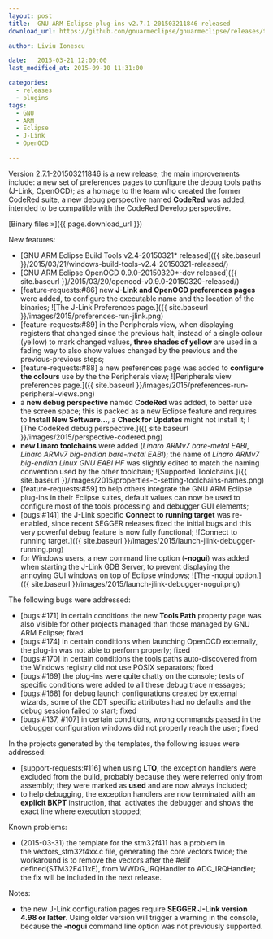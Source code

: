 ```yaml
---
layout: post
title:  GNU ARM Eclipse plug-ins v2.7.1-201503211846 released
download_url: https://github.com/gnuarmeclipse/gnuarmeclipse/releases/tag/v2.7.1-201503211846

author: Liviu Ionescu

date:   2015-03-21 12:00:00
last_modified_at: 2015-09-10 11:31:00

categories:
  - releases
  - plugins
tags:
  - GNU 
  - ARM
  - Eclipse
  - J-Link
  - OpenOCD

---
```


Version 2.7.1-201503211846 is a new release; the main improvements include: a new set of preferences pages to configure the debug tools paths (J-Link, OpenOCD); as a homage to the team who created the former CodeRed suite, a new debug perspective named **CodeRed** was added, intended to be compatible with the CodeRed Develop perspective.

[Binary files »]({{ page.download_url }})

New features:

* [GNU ARM Eclipse Build Tools v2.4-20150321* released]({{ site.baseurl }}/2015/03/21/windows-build-tools-v2.4-20150321-released/)
* [GNU ARM Eclipse OpenOCD 0.9.0-20150320*-dev released]({{ site.baseurl }}/2015/03/20/openocd-v0.9.0-20150320-released/)
* [feature-requests:#86] new **J-Link and OpenOCD preferences pages** were added, to configure the executable name and the location of the binaries; 
  ![The J-Link Preferences page.]({{ site.baseurl }}/images/2015/preferences-run-jlink.png)
* [feature-requests:#89] in the Peripherals view, when displaying registers that changed since the previous halt, instead of a single colour (yellow) to mark changed values, **three shades of yellow** are used in a fading way to also show values changed by the previous and the previous-previous steps;
* [feature-requests:#88] a new preferences page was added to **configure the colours** use by the the Peripherals view; 
  ![Peripherals view preferences page.]({{ site.baseurl }}/images/2015/preferences-run-peripheral-views.png)
* a **new debug perspective** named **CodeRed** was added, to better use the screen space; this is packed as a new Eclipse feature and requires to **Install New Software&#8230;**, a **Check for Updates** might not install it; 
  ![The CodeRed debug perspective.]({{ site.baseurl }}/images/2015/perspective-codered.png)
* **new Linaro toolchains** were added (*Linaro ARMv7 bare-metal EABI*, *Linaro ARMv7 big-endian bare-metal EABI*); the name of *Linaro ARMv7 big-endian Linux GNU EABI HF* was slightly edited to match the naming convention used by the other toolchain; 
  ![Supported Toolchains.]({{ site.baseurl }}/images/2015/properties-c-setting-toolchains-names.png)
* [feature-requests:#59] to help others integrate the GNU ARM Eclipse plug-ins in their Eclipse suites, default values can now be used to configure most of the tools processing and debugger GUI elements;
* [bugs:#141] the J-Link specific **Connect to running target** was re-enabled, since recent SEGGER releases fixed the initial bugs and this very powerful debug feature is now fully functional; 
  ![Connect to running target.]({{ site.baseurl }}/images/2015/launch-jlink-debugger-running.png)
* for Windows users, a new command line option (**-nogui**) was added when starting the J-Link GDB Server, to prevent displaying the annoying GUI windows on top of Eclipse windows; 
  ![The -nogui option.]({{ site.baseurl }}/images/2015/launch-jlink-debugger-nogui.png)

The following bugs were addressed:
                        
* [bugs:#171] in certain conditions the new **Tools Path** property page was also visible for other projects managed than those managed by GNU ARM Eclipse; fixed
* [bugs:#174] in certain conditions when launching OpenOCD externally, the plug-in was not able to perform properly; fixed
* [bugs:#170] in certain conditions the tools paths auto-discovered from the Windows registry did not use POSIX separators; fixed
* [bugs:#169] the plug-ins were quite chatty on the console; tests of specific conditions were added to all these debug trace messages;
* [bugs:#168] for debug launch configurations created by external wizards, some of the CDT specific attributes had no defaults and the debug session failed to start; fixed
* [bugs:#137, #107] in certain conditions, wrong commands passed in the debugger configuration windows did not properly reach the user; fixed
                        
In the projects generated by the templates, the following issues were addressed:
                        
* [support-requests:#116] when using **LTO**, the exception handlers were excluded from the build, probably because they were referred only from assembly; they were marked as **used** and are now always included;
* to help debugging, the exception handlers are now terminated with an **explicit BKPT** instruction, that  activates the debugger and shows the exact line where execution stopped;
                        
Known problems:
                        
* (2015-03-31) the template for the stm32f411 has a problem in the vectors\_stm32f4xx.c file, generating the core vectors twice; the workaround is to remove the vectors after the #elif defined(STM32F411xE), from WWDG\_IRQHandler to ADC_IRQHandler; the fix will be included in the next release.
                        
Notes:
                        
* the new J-Link configuration pages require **SEGGER J-Link version 4.98 or latter**. Using older version will trigger a warning in the console, because the **-nogui** command line option was not previously supported.